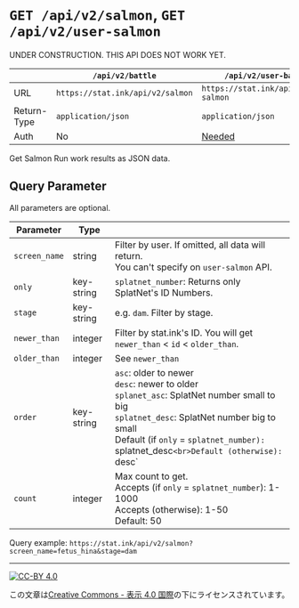 `GET /api/v2/salmon`, `GET /api/v2/user-salmon`
===============================================

UNDER CONSTRUCTION. THIS API DOES NOT WORK YET.

| |`/api/v2/battle`|`/api/v2/user-battle`|
|-|-|-|
|URL|`https://stat.ink/api/v2/salmon`|`https://stat.ink/api/v2/user-salmon`|
|Return-Type|`application/json`|`application/json`|
|Auth|No|[Needed](authorization.md)|

Get Salmon Run work results as JSON data.


Query Parameter
---------------

All parameters are optional.

|Parameter|Type| |
|---------|----|-|
|`screen_name`|string|Filter by user. If omitted, all data will return.<br>You can't specify on `user-salmon` API.|
|`only`|key-string|`splatnet_number`: Returns only SplatNet's ID Numbers.|
|`stage`|key-string|e.g. `dam`. Filter by stage.|
|`newer_than`|integer|Filter by stat.ink's ID. You will get `newer_than` < `id` < `older_than`.|
|`older_than`|integer|See `newer_than`|
|`order`|key-string|`asc`: older to newer<br>`desc`: newer to older<br>`splanet_asc`: SplatNet number small to big<br>`splatnet_desc`: SplatNet number big to small<br>Default (if `only` = `splatnet_number): `splatnet_desc`<br>Default (otherwise): `desc`|
|`count`|integer|Max count to get.<br>Accepts (if `only` = `splatnet_number`): 1-1000<br>Accepts (otherwise): 1-50<br>Default: 50|

Query example: `https://stat.ink/api/v2/salmon?screen_name=fetus_hina&stage=dam`

----

[![CC-BY 4.0](https://stat.ink/static-assets/cc/cc-by.svg)](http://creativecommons.org/licenses/by/4.0/deed.ja)

この文章は[Creative Commons - 表示 4.0 国際](http://creativecommons.org/licenses/by/4.0/deed.ja)の下にライセンスされています。
